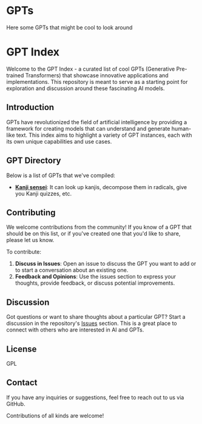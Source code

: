 # GPTs
Here some GPTs that might be cool to look around

# GPT Index

Welcome to the GPT Index - a curated list of cool GPTs (Generative Pre-trained Transformers) that showcase innovative applications and implementations. This repository is meant to serve as a starting point for exploration and discussion around these fascinating AI models.

## Introduction

GPTs have revolutionized the field of artificial intelligence by providing a framework for creating models that can understand and generate human-like text. This index aims to highlight a variety of GPT instances, each with its own unique capabilities and use cases.

## GPT Directory

Below is a list of GPTs that we've compiled:

- [**Kanji sensei**](./kanjisensei.html): It can look up kanjis, decompose them in radicals, give you Kanji quizzes, etc.

## Contributing

We welcome contributions from the community! If you know of a GPT that should be on this list, or if you've created one that you'd like to share, please let us know.

To contribute:

1. **Discuss in Issues**: Open an issue to discuss the GPT you want to add or to start a conversation about an existing one.
2. **Feedback and Opinions**: Use the issues section to express your thoughts, provide feedback, or discuss potential improvements.

## Discussion

Got questions or want to share thoughts about a particular GPT? Start a discussion in the repository's [Issues](https://github.com/kreijstal-contributions/GPTs/issues) section. This is a great place to connect with others who are interested in AI and GPTs.

## License

GPL

## Contact

If you have any inquiries or suggestions, feel free to reach out to us via GitHub.

 Contributions of all kinds are welcome!
